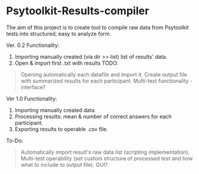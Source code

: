 # Psytoolkit-Results-compiler
The aim of this project is to create tool to compile raw data from Psytoolkit tests into structured, easy to analyze form.

Ver. 0.2
Functionality:
1. Importing manually created (via dir >> list) list of results' data.
2. Open & import first .txt with results
TODO:
> Opening automatically each datafile and import it.
> Create output file with summarized results for each participant.
> Multi-test functionality - interface?

Ver 1.0
Functionality:
1. Importing manually created data
2. Processing results: mean & number of correct answers for each participant.
3. Exporting results to operable .csv file.

To-Do:
> Automatically import result's raw data list (scripting implementation).
> Multi-test operability (set custom structure of processed test and how what to include to output file).
> GUI?

